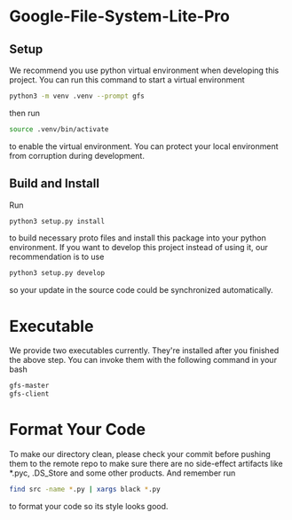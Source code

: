 # Google-File-System-Lite-Pro

## Setup

We recommend you use python virtual environment when developing this project. You can run this command to start a virtual environment
```bash
python3 -m venv .venv --prompt gfs
```
then run
```bash
source .venv/bin/activate
```
to enable the virtual environment. You can protect your local environment from corruption during development.

## Build and Install

Run
```bash
python3 setup.py install
```
to build necessary proto files and install this package into your python environment. If you want to develop this project instead of using it, our recommendation is to use
```bash
python3 setup.py develop
```
so your update in the source code could be synchronized automatically.

# Executable

We provide two executables currently. They're installed after you finished the above step. You can invoke them with the following command in your bash
```bash
gfs-master
gfs-client
```

# Format Your Code

To make our directory clean, please check your commit before pushing them to the remote repo to make sure there are no side-effect artifacts like *.pyc, .DS_Store and some other products. And remember run
```bash
find src -name *.py | xargs black *.py
```
to format your code so its style looks good.
